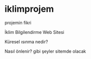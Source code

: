 # iklimprojem
projemin fikri 

İklim Bilgilendirme Web Sitesi

Küresel ısınma nedir?

Nasıl önlenir? gibi şeyler sitemde olacak
